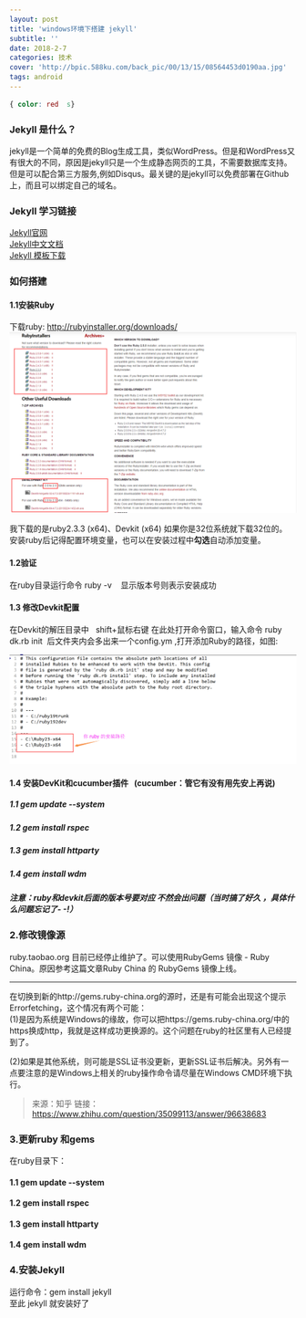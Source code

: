 ```yaml
---
layout: post
title: 'windows环境下搭建 jekyll'
subtitle: ''
date: 2018-2-7
categories: 技术
cover: 'http://bpic.588ku.com/back_pic/00/13/15/08564453d0190aa.jpg'
tags: android
---
```

```css 
{ color: red  s}
```
### Jekyll 是什么？
jekyll是一个简单的免费的Blog生成工具，类似WordPress。但是和WordPress又有很大的不同，原因是jekyll只是一个生成静态网页的工具，不需要数据库支持。但是可以配合第三方服务,例如Disqus。最关键的是jekyll可以免费部署在Github上，而且可以绑定自己的域名。

### Jekyll 学习链接
[Jekyll官网](http://jekyllrb.com/)   
[Jekyll中文文档](http://jekyll.com.cn/docs/home/)  
[Jekyll 模板下载](http://jekyllthemes.org/)

### 如何搭建
#### 1.1安装Ruby
下载ruby: http://rubyinstaller.org/downloads/  
![install_ruby](https://raw.githubusercontent.com/SchnappiJoy/SchnappiJoy.github.io/master/assets/printscreen/install_ruby.png)  

我下载的是ruby2.3.3 (x64)、Devkit (x64) 如果你是32位系统就下载32位的。 &nbsp;&nbsp;
安装ruby后记得配置环境变量，也可以在安装过程中**勾选**自动添加变量。

#### 1.2验证
在ruby目录运行命令 ruby -v  &nbsp;&nbsp; 显示版本号则表示安装成功
#### 1.3 修改Devkit配置
在Devkit的解压目录中 &nbsp;&nbsp;shift+鼠标右键&nbsp;在此处打开命令窗口，输入命令
ruby dk.rb init &nbsp;后文件夹内会多出来一个config.ym ,打开添加Ruby的路径，如图:  

![devkit_config.yml](https://raw.githubusercontent.com/SchnappiJoy/SchnappiJoy.github.io/master/assets/printscreen/devkit_config.png)

#### 1.4 安装DevKit和cucumber插件 &nbsp; (cucumber：管它有没有用先安上再说)
##### 1.1 gem update --system
##### 1.2 gem install rspec
##### 1.3 gem install httparty
##### 1.4 gem install wdm  
##### 注意：ruby和devkit后面的版本号要对应  不然会出问题（当时搞了好久 ，具体什么问题忘记了- -!）

### 2.修改镜像源
ruby.taobao.org 目前已经停止维护了。可以使用RubyGems 镜像 - Ruby China。原因参考这篇文章Ruby China 的 RubyGems 镜像上线。 

---

在切换到新的http://gems.ruby-china.org的源时，还是有可能会出现这个提示Errorfetching，这个情况有两个可能：  
(1)是因为系统是Windows的缘故，你可以把https://gems.ruby-china.org/中的https换成http，我就是这样成功更换源的。这个问题在ruby的社区里有人已经提到了。 

(2)如果是其他系统，则可能是SSL证书没更新，更新SSL证书后解决。另外有一点要注意的是Windows上相关的ruby操作命令请尽量在Windows CMD环境下执行。

> 来源：知乎
> 链接：https://www.zhihu.com/question/35099113/answer/96638683

### 3.更新ruby 和gems 
在ruby目录下：
#### 1.1 gem update --system
#### 1.2 gem install rspec
#### 1.3 gem install httparty
#### 1.4 gem install wdm
### 4.安装Jekyll
运行命令：gem install jekyll  
至此 jekyll 就安装好了
